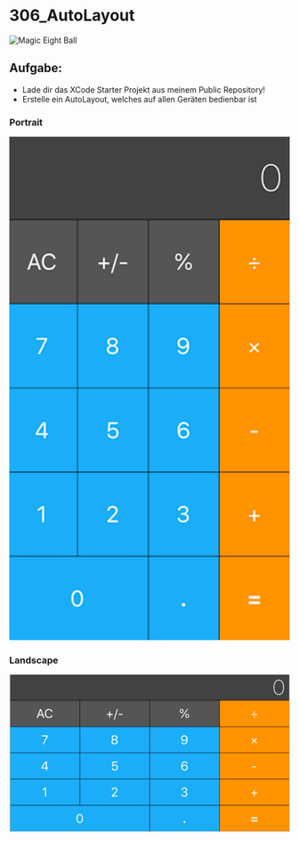 # 306_AutoLayout

![Magic Eight Ball](./Magic_Eightball.png)

## Aufgabe:
* Lade dir das XCode Starter Projekt aus meinem Public Repository!
* Erstelle ein AutoLayout, welches auf allen Geräten bedienbar ist

### Portrait
![Portrait](./portrait.png)

### Landscape
![landscape](./landscape.png)
